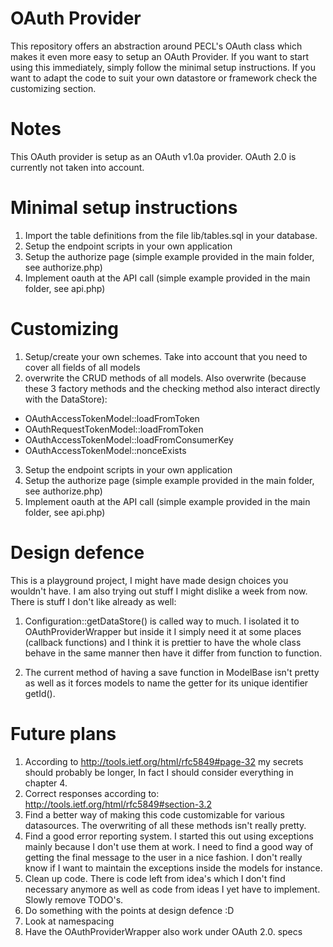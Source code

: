 OAuth Provider
==============

This repository offers an abstraction around PECL's OAuth class which makes it even more easy to setup an OAuth Provider.
If you want to start using this immediately, simply follow the minimal setup instructions. If you want to
adapt the code to suit your own datastore or framework check the customizing section.


Notes
=====

This OAuth provider is setup as an OAuth v1.0a provider. OAuth 2.0 is currently not taken into account.


Minimal setup instructions
==========================

1. Import the table definitions from the file lib/tables.sql in your database.
2. Setup the endpoint scripts in your own application
3. Setup the authorize page (simple example provided in the main folder, see authorize.php)
4. Implement oauth at the API call (simple example provided in the main folder, see api.php)


Customizing
===========

1. Setup/create your own schemes. Take into account that you need to cover all fields of all models
2. overwrite the CRUD methods of all models. Also overwrite (because these 3 factory methods and the checking method also interact directly with the DataStore):
 * OAuthAccessTokenModel::loadFromToken
 * OAuthRequestTokenModel::loadFromToken
 * OAuthAccessTokenModel::loadFromConsumerKey
 * OAuthAccessTokenModel::nonceExists

3. Setup the endpoint scripts in your own application
4. Setup the authorize page (simple example provided in the main folder, see authorize.php)
5. Implement oauth at the API call (simple example provided in the main folder, see api.php)


Design defence
==============

This is a playground project, I might have made design choices you wouldn't have. I am also trying out stuff
I might dislike a week from now. There is stuff I don't like already as well:

1. Configuration::getDataStore() is called way to much. I isolated it to OAuthProviderWrapper
but inside it I simply need it at some places (callback functions) and I think it is prettier to have the whole
class behave in the same manner then have it differ from function to function.

2. The current method of having a save function in ModelBase isn't pretty as well as it forces models to
name the getter for its unique identifier getId().


Future plans
============

1. According to http://tools.ietf.org/html/rfc5849#page-32 my secrets should probably be longer, In fact I should consider everything in chapter 4.
2. Correct responses according to: http://tools.ietf.org/html/rfc5849#section-3.2
3. Find a better way of making this code customizable for various datasources. The overwriting of all these methods isn't
really pretty.
4. Find a good error reporting system. I started this out using exceptions mainly because I don't use them at work.
I need to find a good way of getting the final message to the user in a nice fashion. I don't really know if I want to maintain
the exceptions inside the models for instance.
5. Clean up code. There is code left from idea's which I don't find necessary anymore as well as code from ideas
I yet have to implement. Slowly remove TODO's.
6. Do something with the points at design defence :D
7. Look at namespacing
8. Have the OAuthProviderWrapper also work under OAuth 2.0. specs